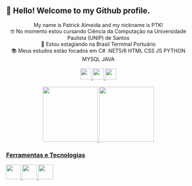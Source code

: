 <!-- Titulo -->
## 👋 Hello! Welcome to my Github profile.

<!-- Sobre -->
<div align="center">
  My name is Patrick Almeida and my nickname is PTK!<br>
  🤓 No momento estou cursando Ciência da Computação na Universidade Paulista (UNIP) de Santos<br>
  🚢 Estou estagiando na Brasil Terminal Portuário<br>
  📚 Meus estudos estão focados em C# .NET5/6 HTML CSS JS PYTHON MYSQL JAVA<br><br>
</div>

<!-- Redes sociais -->
<div align="center">
  <a href="https://www.linkedin.com/in/patrickbertoli/"><img height="30em" src="https://img.shields.io/badge/LinkedIn-0077B5?style=for-the-badge&logo=linkedin&logoColor=white"/>
  <a href="https://www.instagram.com/ptk.angel/"><img height="30em" src="https://img.shields.io/badge/Instagram-E4405F?style=for-the-badge&logo=instagram&logoColor=white"/>
  <a href="mailto:patrickalmeida.99q@gmail.com/"><img height="30em" src="https://img.shields.io/badge/Gmail-D14836?style=for-the-badge&logo=gmail&logoColor=white"/>
  <!-- Colocar mais redes sociais -->
  <br>
</div>
    
<!-- Status do git hub -->
<div align="center">
  <br>
  <a href="https://github.com/AnGeLpTk">
  <img height="150em" src="https://github-readme-stats.vercel.app/api?username=AnGeLpTk&show_icons=true&theme=cobalt&include_all_commits=true&count_private=true"/>
  <img height="150em" src="https://github-readme-stats.vercel.app/api/top-langs/?username=AnGeLpTk&layout=compact&langs_count=7&theme=cobalt"/>
</div>

### Ferramentas e Tecnologias

<img src="https://cdn.jsdelivr.net/gh/devicons/devicon/icons/git/git-original.svg" width="40" height="40"/> <img src="https://cdn.jsdelivr.net/gh/devicons/devicon/icons/css3/css3-original-wordmark.svg" width="40" height="40"/> <img src="https://cdn.jsdelivr.net/gh/devicons/devicon/icons/firebase/firebase-plain-wordmark.svg" width="40" height="40"/>


